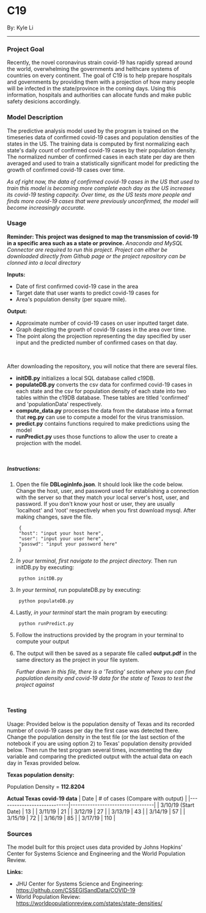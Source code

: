 # C19
By: Kyle Li

-----

### Project Goal
Recently, the novel coronavirus strain covid-19 has rapidly spread around the world, overwhelming the governments and helthcare systems of countries on every continent. The goal of C19 is to help prepare hospitals and governments by providing them with a projection of how many people will be infected in the state/province in the coming days. Using this information, hospitals and authorities can allocate funds and make public safety desicions accordingly.

### Model Description
The predictive analysis model used by the program is trained on the timeseries data of confirmed covid-19 cases and population densities of the states in the US. The training data is computed by first normalizing each state's daily count of confirmed covid-19 cases by their population density. The normalized number of confirmed cases in each state per day are then averaged and used to train a statistically significant model for predicting the growth of confirmed covid-19 cases over time.

*As of right now, the data of confirmed covid-19 cases in the US that used to train this model is becoming more complete each day as the US increases its covid-19 testing capacity. Over time, as the US tests more people and finds more covid-19 cases that were previously unconfirmed, the model will become increasingly accurate.*

### Usage
**Reminder: This project was designed to map the transmission of covid-19 in a specific area such as a state or province.**
*Anaconda and MySQL Connector are required to run this project. Project can either be downloaded directly from Github page or the project repository can be clonned into a local directory*

**Inputs:**
- Date of first confirmed covid-19 case in the area
- Target date that user wants to predict covid-19 cases for
- Area's population density (per square mile).

**Output:**
- Approximate number of covid-19 cases on user inputted target date.
- Graph depicting the growth of covid-19 cases in the area over time.
- The point along the projection representing the day specified by user input and the predicted number of confirmed cases on that day.
 
&nbsp;

After downloading the repository, you will notice that there are several files.
- **initDB.py** initializes a local SQL database called c19DB.
- **populateDB.py** converts the csv data for confirmed covid-19 cases in each state and the csv for population density of each state into two tables within the c19DB database. These tables are titled 'confirmed' and 'populationData' respectively.
- **compute_data.py** processes the data from the database into a format that **reg.py** can use to compute a model for the virus transmission.
- **predict.py** contains functions required to make predictions using the model
- **runPredict.py** uses those functions to allow the user to create a projection with the model.

&nbsp;
##### Instructions:
1. Open the file **DBLoginInfo.json**. It should look like the code below. Change the host, user, and password used for establishing a connection with the server so that they match your local server's host, user, and password. If you don't know your host or user, they are usually 'localhost' and 'root' respectively when you first download mysql. After making changes, save the file.

        {
        "host": "input your host here",
        "user": "input your user here",
        "passwd": "input your password here"
        }

2. *In your terminal, first navigate to the project directory.* Then run initDB.py by executing:

        python initDB.py

3. *In your terminal,* run populateDB.py by executing:

        python populateDB.py

4. Lastly, *in your terminal* start the main program by executing:

        python runPredict.py

5. Follow the instructions provided by the program in your terminal to compute your output

6. The output will then be saved as a separate file called **output.pdf** in the same directory as the project in your file system.

    *Further down in this file, there is a 'Testing' section where you can find population density and covid-19 data for the state of Texas to test the project against*

&nbsp;
#### Testing
Usage: Provided below is the population density of Texas and its recorded number of covid-19 cases per day the first case was detected there. Change the population density in the test file (or the last section of the notebook if you are using option 2) to Texas' population density provided below. Then run the test program several times, incrementing the day variable and comparing the predicted output with the actual data on each day in Texas provided below.


**Texas population density:**

Population Density = **112.8204**


**Actual Texas covid-19 data**
| Date  |  # of cases (Compare with output) |
|----------------------------|----------------------------------|
|           3/10/19 (Start Date)          |                13                |
|           3/11/19          |                21                |
|           3/12/19          |                27                |
|           3/13/19          |                43                |
|           3/14/19          |                57                |
|           3/15/19          |                72                |
|           3/16/19          |                85                |
|           3/17/19          |                110               |
### Sources
The model built for this project uses data provided by Johns Hopkins' Center for Systems Science and Engineering and the World Population Review.

**Links:**
- JHU Center for Systems Science and Engineering: https://github.com/CSSEGISandData/COVID-19
- World Population Review: https://worldpopulationreview.com/states/state-densities/